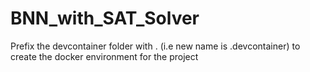 # BNN_with_SAT_Solver

Prefix the devcontainer folder with . (i.e new name is .devcontainer) to create the docker environment for the project
